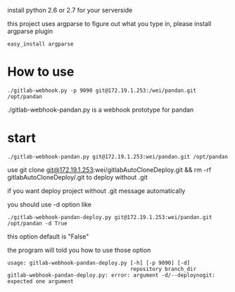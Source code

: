 install python 2.6 or 2.7 for your serverside

this project uses argparse to figure out what you type in, please install argparse plugin
```
easy_install argparse
```
# How to use
```
./gitlab-webhook.py -p 9090 git@172.19.1.253:/wei/pandan.git /opt/pandan
```
./gitlab-webhook-pandan.py is a webhook prototype for pandan 

# start
```
./gitlab-webhook-pandan.py git@172.19.1.253:wei/pandan.git /opt/pandan
```
use git clone git@172.19.1.253:wei/gitlabAutoCloneDeploy.git && rm -rf gitlabAutoCloneDeploy/.git to deploy without .git

if you want deploy project without .git message automatically

you should use -d option like
```
./gitlab-webhook-pandan-deploy.py git@172.19.1.253:wei/pandan.git /opt/pandan -d True
```
this option default is "False"

the program will told you how to use those option
```
usage: gitlab-webhook-pandan-deploy.py [-h] [-p 9090] [-d]
                                       repository branch_dir
gitlab-webhook-pandan-deploy.py: error: argument -d/--deploynogit: expected one argument
```
